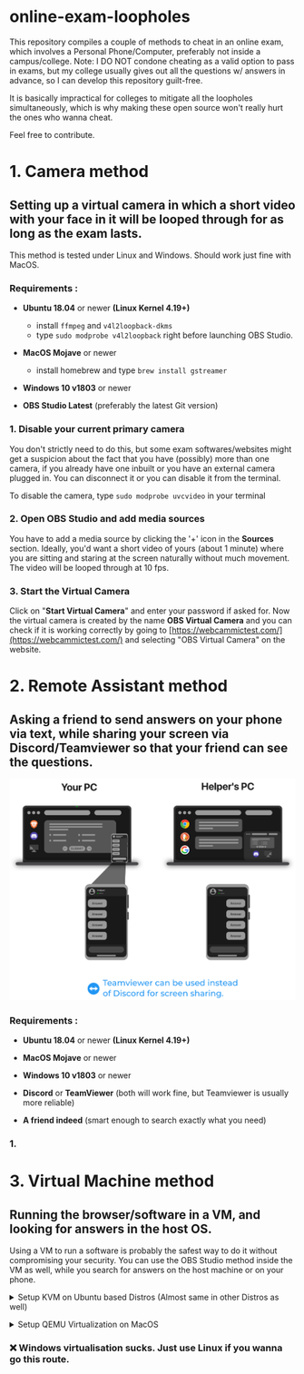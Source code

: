 # online-exam-loopholes
This repository compiles a couple of methods to cheat in an online exam, which involves a Personal Phone/Computer, preferably not inside a campus/college. 
Note: I DO NOT condone cheating as a valid option to pass in exams, but my college usually gives out all the questions w/ answers in advance, so I can develop this repository guilt-free.

It is basically impractical for colleges to mitigate all the loopholes simultaneously, which is why making these open source won't really hurt the ones who wanna cheat.


Feel free to contribute.

# 1. Camera method

## Setting up a virtual camera in which a short video with your face in it will be looped through for as long as the exam lasts.

This method is tested under Linux and Windows. Should work just fine with MacOS. 

### Requirements :

- **Ubuntu 18.04** or newer **(Linux Kernel 4.19+)**

  - install `ffmpeg` and `v4l2loopback-dkms`
  - type `sudo modprobe v4l2loopback` right before launching OBS Studio.

- **MacOS Mojave** or newer

  - install homebrew and type `brew install gstreamer`

- **Windows 10 v1803** or newer

- **OBS Studio Latest** (preferably the latest Git version)


### 1. Disable your current primary camera 

  You don't strictly need to do this, but some exam softwares/websites might get a suspicion about the fact that you have (possibly) more than one camera, if you already have one inbuilt or you have an external camera plugged in. You can disconnect it or you can disable it from the terminal.
  
  To disable the camera, type `sudo modprobe uvcvideo` in your terminal


### 2. Open OBS Studio and add media sources

  You have to add a media source by clicking the '+' icon in the **Sources** section.
  Ideally, you'd want a short video of yours (about 1 minute) where you are sitting and staring at the screen naturally without much movement. The video will be looped through at 10 fps.


### 3. Start the Virtual Camera

  Click on "**Start Virtual Camera**" and enter your password if asked for.
  Now the virtual camera is created by the name **OBS Virtual Camera** and you can check if it is working correctly by going to [https://webcammictest.com/](https://webcammictest.com/) and selecting "OBS Virtual Camera" on the website.

# 2. Remote Assistant method

## Asking a friend to send answers on your phone via text, while sharing your screen via Discord/Teamviewer so that your friend can see the questions. 

![](img/remote.png)


### Requirements :
 
- **Ubuntu 18.04** or newer **(Linux Kernel 4.19+)**
  
- **MacOS Mojave** or newer
 
- **Windows 10 v1803** or newer

- **Discord** or **TeamViewer** (both will work fine, but Teamviewer is usually more reliable)

- **A friend indeed** (smart enough to search exactly what you need)

### 1. 



# 3. Virtual Machine method

## Running the browser/software in a VM, and looking for answers in the host OS. 

Using a VM to run a software is probably the safest way to do it without compromising your security. 
You can use the OBS Studio method inside the VM as well, while you search for answers on the host machine or on your phone.

<p>
<details>
<summary>Setup KVM on Ubuntu based Distros (Almost same in other Distros as well)</summary>


You can make a Linux VM or a Windows VM. However, this guide focuses on making a Windows VM, as the process is a relatively easier for Linux VM because you don't have to download or install any drivers through an iso.

### Requirements:

  - **Ubuntu 18.04** or newer **(Kernel 4.19+)**
 
Note that any Linux distribution will work just fine as long as it is somewhat recent, and can install `virt-manager` and `qemu`.

This guide uses **Ubuntu 20.04** for the demo.


# Creating a Virtual Machine in KVM
This step-by-step guide will take you through setting up a CPU and memory efficient virtual machine to use OBS Studio and give exam at the same time.

## Install KVM
First up, you must install KVM and the Virtual Machine Manager. By installing `virt-manager`, you will get everything you need for your distribution:
```bash
sudo apt-get install -y virt-manager
```

## Download the Windows Professional and KVM VirtIO drivers
You will need the Windows 10 ISO. You will also need drivers for VirtIO to ensure the best performance and lowest overhead for your system. You can download these at the following links.

Windows 10 ISO: https://www.microsoft.com/en-us/software-download/windows10ISO

KVM VirtIO drivers (for all distros): https://fedorapeople.org/groups/virt/virtio-win/direct-downloads/stable-virtio/virtio-win.iso

## Create your virtual machine

Open `virt-manager` (Virtual Machines).

![](kvm/00.png)

Next, go to `Edit`->`Preferences`, and check `Enable XML editing`, then click the `Close` button.

![](img/01.png)

Now it is time to add a new VM by clicking the `+` button.

![](img/02.png)

Choose `Local install media` and click `Forward`.

![](img/03.png)

Now select the location of your Windows 10 ISO, and `Automatically detect` the installation.

![](img/04.png)

Set your memory and CPUs. We recommend `2` CPUs and `4096MB` for memory. We will be using a Memory Ballooning service, meaning 4096 is the maximum amount of memory the VM will ever use, but will not use this amount except when it is needed.

![](img/05.png)

Choose your virtual disk size, keep in mind this is the maximum size the disk will grow to, but it will not take up this space until it needs it.

![](img/06.png)

Next, name your machine `RDPWindows` so that WinApps can detect it, and choose to `Customize configuration before install`.

![](img/07.png)

After clicking `Finish`, ensure under CPU that `Copy host CPU configuration` is selected, and `Apply`.

**NOTE:** Sometimes this gets turned off after Windows is installed. You should check this option after install as well.

![](img/08.png)

Next, go to the `XML` tab, and edit the `<clock>` section to contain:
```xml
<clock offset='localtime'>
  <timer name='hpet' present='yes'/>
  <timer name='hypervclock' present='yes'/>
</clock>
```
Then `Apply`. This will drastically reduce idle CPU usage (from ~25% to ~3%).

![](img/09.png)

Next, under Memory, lower the `Current allocation` to the minimum memory the VM should use. We recommend `1024MB`.

![](img/10.png)

Under `Boot options`, check `Start virtual machine on host boot up`.

![](img/11.png)

For SATA Disk 1, set the `Disk bus` to `VirtIO`.

![](img/12.png)

For the NIC, set the `Device model` to `virtio`.

![](img/13.png)

Click the `Add Hardware` button in the lower right, and choose `Storage`. For `Device type`, select `CDROM device` and choose the VirtIO driver ISO you downloaded earlier. This will give the Windows 10 Installer access to drivers during the install process. Now click `Finish` to add the new CDROM device.

![](img/14.png)

You are now ready to click `Begin Installation`

![](img/15.png)

Now move on to installing the virtual machine.

## Install the virtual machine
From here out you will install Windows 10 Professional as you would on any other machine.

![](img/16.png)

Once you get to the point of selecting the location for installation, you will see there are no disks available. This is because we need to load the VirtIO driver. Select `Load driver`.

![](img/17.png)

The installer will then ask you to specify where the driver is located. Select the `E:\` drive or whichever drive the VirtIO driver ISO is located on.

![](img/18.png)

Choose the appropriate driver for the OS you have selected, which is most likely the `w10` driver for Windows 10.

![](img/19.png)

You will now see a disk you can select for the installation.

![](img/20.png)

Windows will begin to install, and you will likely need to reboot the VM a number times during this process.

![](img/21.png)

At some point, you will come to a network screen. This is because the VirtIO drivers for the network have not yet been loaded. Simply click `I don't have internet`.

![](img/22.png)

It will confirm your choice, so just choose `Continue with limited setup`.

![](img/23.png)

After you get into Windows and login with the user you created during the install. Open up `Explorer` and navigate the `E:\` drive or wherever the VirtIO driver ISO is mounted. Double click the `virt-win-gt-64.exe` file to launch the VirtIO driver installer.

![](img/24.png)

Leave everything as default and click `Next` through the installer. This will install device drivers as well as the Memory Ballooning service.

***Thanks to this [amazing project](https://github.com/Fmstrat/winapps/) for this guide :)***

</details>
</p>

<p>
<details>
<summary>Setup QEMU Virtualization on MacOS</summary>

### Requirements: 

- **MacOS Mojave** or newer


Follow these Links:

> **M1 and other Apple Silicon Macs:** 
>
> [QEMU_ON_M1](https://gist.github.com/citruz/9896cd6fb63288ac95f81716756cb9aa) by _Citruz_
> [MacRumors](https://forums.macrumors.com/threads/success-virtualize-windows-10-for-arm-on-m1-with-alexander-grafs-qemu-hypervisor-patch.2272354/) by _1958llakin_


>**Intel Mac/ Hackintosh:** [Parallels](https://www.parallels.com/)


 </details>
</p>


### ❌ Windows virtualisation sucks. Just use Linux if you wanna go this route.
